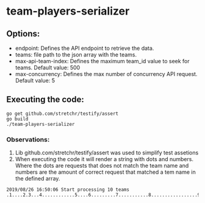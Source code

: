 # team-players-serializer

## Options:
- endpoint: Defines the API endpoint to retrieve the data.
- teams: file path to the json array with the teams.
- max-api-team-index: Defines the maximum team_id value to seek for teams. Default value: 500
- max-concurrency: Defines the max number of concurrency API request. Default value: 5

## Executing the code:
```
go get github.com/stretchr/testify/assert
go build
./team-players-serializer
```

### Observations:
1. Lib github.com/stretchr/testify/assert was used to simplify test assetions
2. When executing the code it will render a string with dots and numbers. Where the dots are requests that does not match the team name and numbers are the amount of correct request that matched a tem name in the defined array.

```
2019/08/26 16:50:06 Start processing 10 teams
.1....2.3...4............5....6.........7...........8.................9...................................10
```
